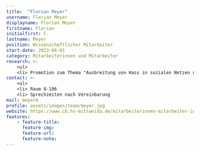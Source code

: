 ```yaml
---
title:  "Florian Meyer"
username: Florian Meyer
displayname: Florian Meyer
firstname: Florian
initialfirst: F.
lastname: Meyer
position: Wissenschaftlicher Mitarbeiter
start-date: 2023-06-01
category: Mitarbeiterinnen und Mitarbeiter
research: >- 
    <ul>
    <li> Promotion zum Thema "Ausbreitung von Hass in sozialen Netzen und die Bestimmung der dynamischen Toxizität"
contact: >-
    <ul>
    <li> Raum 8-106
    <li> Sprechzeiten nach Vereinbarung
mail: meyer8
profile: assets/images/team/meyer.jpg
website: https://www.cb.hs-mittweida.de/mitarbeiterinnen-mitarbeiter-in-ihren-fachgruppen/meyer-florian/
features:
    - feature-title:
      feature-img:
      feature-url:
      feature-note:
---
```

